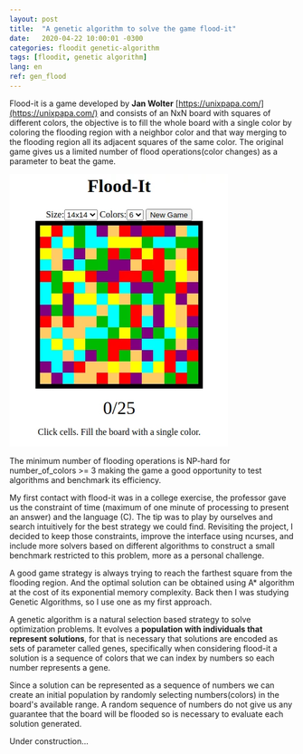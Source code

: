 ```yaml
---
layout: post
title:  "A genetic algorithm to solve the game flood-it"
date:   2020-04-22 10:00:01 -0300
categories: floodit genetic-algorithm
tags: [floodit, genetic algorithm]
lang: en
ref: gen_flood
---
```


Flood-it is a game developed by **Jan Wolter** [https://unixpapa.com/](https://unixpapa.com/)  and consists of an NxN board with squares of different colors, the objective is to fill the whole board with a single color by coloring the flooding region with a neighbor color and that way merging to the flooding region all its adjacent squares of the same color. The original game gives us a limited number of flood operations(color changes) as a parameter to beat the game.

![floodit](https://raw.githubusercontent.com/kultzak/kultzak.github.io/master/_assets/images/floodit_unpp.webp)

<div class="divider"></div>

The minimum number of flooding operations is NP-hard for number_of_colors >= 3 making the game a good opportunity to test algorithms
and benchmark its efficiency.

My first contact with flood-it was in a college exercise, the professor gave us the constraint of time (maximum of one minute of processing to present an answer) and the language (C). The tip was to play by ourselves and search intuitively for the best strategy we could find. Revisiting the project, I decided to keep those constraints, improve the interface using ncurses, and include more solvers based on different algorithms to construct a small benchmark restricted to this problem, more as a personal challenge.

<div class="divider"></div>

A good game strategy is always trying to reach the farthest square from the flooding region. And the optimal solution can be obtained using A* algorithm at the cost of its exponential memory complexity. Back then I was studying Genetic Algorithms, so I use one as my first approach.

A genetic algorithm is a natural selection based strategy to solve optimization problems. It evolves a **population with individuals that represent solutions**, for that is necessary that solutions are encoded as sets of parameter called genes, specifically when considering flood-it a solution is a sequence of colors that we can index by numbers so each number represents a gene.

Since a solution can be represented as a sequence of numbers we can create an initial population by randomly selecting numbers(colors) in the board's available range. A random sequence of numbers do not give us any guarantee that the board will be flooded so is necessary to evaluate each solution generated.


Under construction...